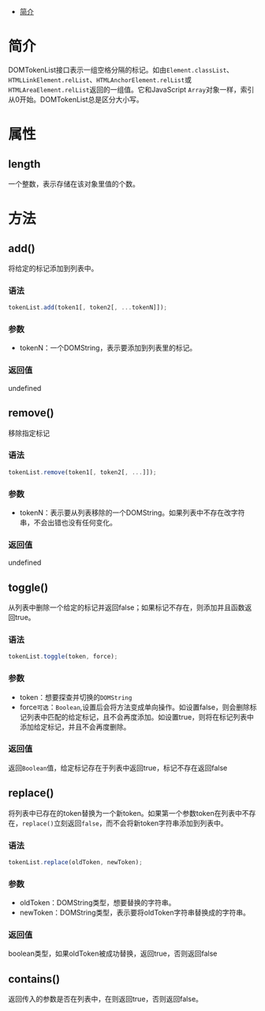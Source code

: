- [简介](#简介)

# 简介

DOMTokenList接口表示一组空格分隔的标记。如由`Element.classList`、`HTMLLinkElement.relList`、`HTMLAnchorElement.relList`或`HTMLAreaElement.relList`返回的一组值。它和JavaScript `Array`对象一样，索引从0开始。DOMTokenList总是区分大小写。

# 属性

## length

一个整数，表示存储在该对象里值的个数。

# 方法

## add()

将给定的标记添加到列表中。

### 语法

```js
tokenList.add(token1[, token2[, ...tokenN]]);
```

### 参数

- tokenN：一个DOMString，表示要添加到列表里的标记。

### 返回值

undefined

## remove()

移除指定标记

### 语法

```js
tokenList.remove(token1[, token2[, ...]]);
```

### 参数

- tokenN：表示要从列表移除的一个DOMString。如果列表中不存在改字符串，不会出错也没有任何变化。

### 返回值

undefined

## toggle()

从列表中删除一个给定的标记并返回false；如果标记不存在，则添加并且函数返回true。

### 语法

```js
tokenList.toggle(token, force);
```

### 参数

- token：想要探查并切换的`DOMString`
- force`可选`：`Boolean`,设置后会将方法变成单向操作。如设置false，则会删除标记列表中匹配的给定标记，且不会再度添加。如设置true，则将在标记列表中添加给定标记，并且不会再度删除。

### 返回值

返回`Boolean`值，给定标记存在于列表中返回true，标记不存在返回false

## replace()

将列表中已存在的token替换为一个新token。如果第一个参数token在列表中不存在，`replace()`立刻返回`false`，而不会将新token字符串添加到列表中。

### 语法

```js
tokenList.replace(oldToken, newToken);
```

### 参数

- oldToken：DOMString类型，想要替换的字符串。
- newToken：DOMString类型，表示要将oldToken字符串替换成的字符串。

### 返回值

boolean类型，如果oldToken被成功替换，返回true，否则返回false

## contains()

返回传入的参数是否在列表中，在则返回true，否则返回false。
